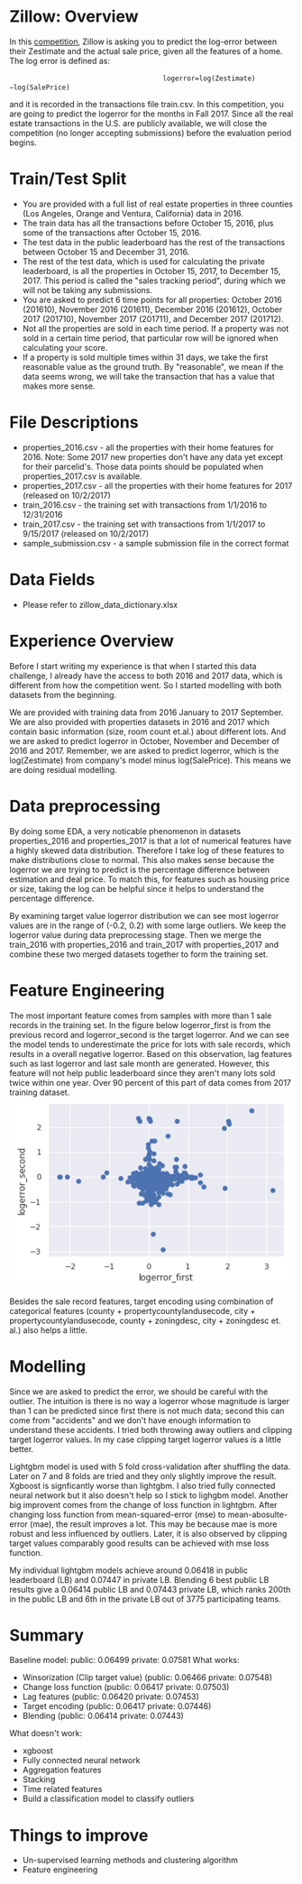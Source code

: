 # Zillow: Overview

In this [competition](https://www.kaggle.com/c/zillow-prize-1), Zillow is asking you to predict the log-error between their Zestimate and the actual sale price, given all the features of a home. The log error is defined as:

                                          logerror=log(Zestimate)−log(SalePrice)
                                          
and it is recorded in the transactions file train.csv. In this competition, you are going to predict the logerror for the months in Fall 2017. Since all the real estate transactions in the U.S. are publicly available, we will close the competition (no longer accepting submissions) before the evaluation period begins.

# Train/Test Split

* You are provided with a full list of real estate properties in three counties (Los Angeles, Orange and Ventura, California) data in 2016.
* The train data has all the transactions before October 15, 2016, plus some of the transactions after October 15, 2016.
* The test data in the public leaderboard has the rest of the transactions between October 15 and December 31, 2016.
* The rest of the test data, which is used for calculating the private leaderboard, is all the properties in October 15, 2017, to December 15, 2017. This period is called the "sales tracking period", during which we will not be taking any submissions.
* You are asked to predict 6 time points for all properties: October 2016 (201610), November 2016 (201611), December 2016 (201612), October 2017 (201710), November 2017 (201711), and December 2017 (201712).
* Not all the properties are sold in each time period. If a property was not sold in a certain time period, that particular row will be ignored when calculating your score.
* If a property is sold multiple times within 31 days, we take the first reasonable value as the ground truth. By "reasonable", we mean if the data seems wrong, we will take the transaction that has a value that makes more sense.

# File Descriptions

* properties_2016.csv - all the properties with their home features for 2016. Note: Some 2017 new properties don't have any data yet except for their parcelid's. Those data points should be populated when properties_2017.csv is available.
* properties_2017.csv - all the properties with their home features for 2017 (released on 10/2/2017)
* train_2016.csv - the training set with transactions from 1/1/2016 to 12/31/2016
* train_2017.csv - the training set with transactions from 1/1/2017 to 9/15/2017 (released on 10/2/2017)
* sample_submission.csv - a sample submission file in the correct format

# Data Fields

* Please refer to zillow_data_dictionary.xlsx

# Experience Overview

Before I start writing my experience is that when I started this data challenge, I already have the access to both 2016 and 2017 data, which is different from how the competition went. So I started modelling with both datasets from the beginning.

We are provided with training data from 2016 January to 2017 September. We are also provided with properties datasets in 2016 and 2017 which contain basic information (size, room count et.al.) about different lots. And we are asked to predict logerror in October, November and December of 2016 and 2017. Remember, we are asked to predict logerror, which is the log(Zestimate) from company's model minus log(SalePrice). This means we are doing residual modelling.

# Data preprocessing

By doing some EDA, a very noticable phenomenon in datasets properties_2016 and properties_2017 is that a lot of numerical features have a highly skewed data distribution. Therefore I take log of these features to make distributions close to normal. This also makes sense because the logerror we are trying to predict is the percentage difference between estimation and deal price. To match this, for features such as housing price or size, taking the log can be helpful since it helps to understand the percentage difference.

By examining target value logerror distribution we can see most logerror values are in the range of (-0.2, 0.2) with some large outliers. We keep the logerror value during data preprocessing stage. Then we merge the train_2016 with properties_2016 and train_2017 with properties_2017 and combine these two merged datasets together to form the training set.

# Feature Engineering

The most important feature comes from samples with more than 1 sale records in the training set. In the figure below logerror_first is from the previous record and logerror_second is the target logerror. And we can see the model tends to underestimate the price for lots with sale records, which results in a overall negative logerror. Based on this observation, lag features such as last logerror and last sale month are generated. However, this feature will not help public leaderboard since they aren't many lots sold twice within one year. Over 90 percent of this part of data comes from 2017 training dataset.
![Figure](./images/firstsale_secondsale.PNG)

Besides the sale record features, target encoding using combination of categorical features (county + propertycountylandusecode, city + propertycountylandusecode, county + zoningdesc, city + zoningdesc et. al.) also helps a little.

# Modelling

Since we are asked to predict the error, we should be careful with the outlier. The intuition is there is no way a logerror whose magnitude is larger than 1 can be predicted since first there is not much data; second this can come from "accidents" and we don't have enough information to understand these accidents. I tried both throwing away outliers and clipping target logerror values. In my case clipping target logerror values is a little better.

Lightgbm model is used with 5 fold cross-validation after shuffling the data. Later on 7 and 8 folds are tried and they only slightly improve the result. Xgboost is signficantly worse than lightgbm. I also tried fully connected neural network but it also doesn't help so I stick to lighgbm model. Another big improvent comes from the change of loss function in lightgbm. After changing loss function from mean-squared-error (mse) to mean-abosulte-error (mae), the result improves a lot. This may be because mae is more robust and less influenced by outliers. Later, it is also observed by clipping target values comparably good results can be achieved with mse loss function.

My individual lightgbm models achieve around 0.06418 in public leaderboard (LB) and 0.07447 in private LB. Blending 6 best public LB results give a 0.06414 public LB and 0.07443 private LB, which ranks 200th in the public LB and 6th in the private LB out of 3775 participating teams.

# Summary

Baseline model: public: 0.06499  private: 0.07581
What works:
* Winsorization (Clip target value) (public: 0.06466  private: 0.07548)
* Change loss function (public: 0.06417  private: 0.07503)
* Lag features (public: 0.06420  private: 0.07453)
* Target encoding (public: 0.06417  private: 0.07446)
* Blending (public: 0.06414  private: 0.07443)

What doesn't work:

* xgboost
* Fully connected neural network
* Aggregation features
* Stacking
* Time related features
* Build a classification model to classify outliers

# Things to improve

* Un-supervised learning methods and clustering algorithm
* Feature engineering
